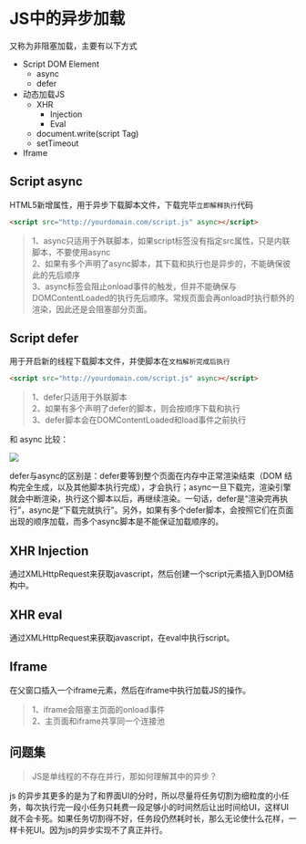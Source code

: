 # JS中的异步加载

又称为非阻塞加载，主要有以下方式

* Script DOM Element
  * async
  * defer
* 动态加载JS
  * XHR
    * Injection
    * Eval
  * document.write(script Tag)
  * setTimeout
* Iframe


## Script async

HTML5新增属性，用于异步下载脚本文件，下载完毕`立即解释执行`代码

```html
<script src="http://yourdomain.com/script.js" async></script>
```

> 1、async只适用于外联脚本，如果script标签没有指定src属性，只是内联脚本，不要使用async   
> 2、如果有多个声明了async脚本，其下载和执行也是异步的，不能确保彼此的先后顺序   
> 3、async标签会阻止onload事件的触发，但并不能确保与DOMContentLoaded的执行先后顺序。常规页面会再onload时执行额外的渲染，因此还是会阻塞部分页面。

## Script defer

用于开启新的线程下载脚本文件，并使脚本在`文档解析完成后执行`

```html
<script src="http://yourdomain.com/script.js" async></script>
```

> 1、defer只适用于外联脚本   
> 2、如果有多个声明了defer的脚本，则会按顺序下载和执行   
> 3、defer脚本会在DOMContentLoaded和load事件之前执行

和 async 比较：

![](https://ws3.sinaimg.cn/large/006tNc79ly1fvn2p4orglj312y074wh9.jpg)

defer与async的区别是：defer要等到整个页面在内存中正常渲染结束（DOM 结构完全生成，以及其他脚本执行完成），才会执行；async一旦下载完，渲染引擎就会中断渲染，执行这个脚本以后，再继续渲染。一句话，defer是“渲染完再执行”，async是“下载完就执行”。另外，如果有多个defer脚本，会按照它们在页面出现的顺序加载，而多个async脚本是不能保证加载顺序的。

## XHR Injection

通过XMLHttpRequest来获取javascript，然后创建一个script元素插入到DOM结构中。

## XHR eval

通过XMLHttpRequest来获取javascript，在eval中执行script。

## Iframe

在父窗口插入一个iframe元素，然后在iframe中执行加载JS的操作。

> 1、iframe会阻塞主页面的onload事件   
> 2、主页面和iframe共享同一个连接池

## 问题集

> JS是单线程的不存在并行，那如何理解其中的异步？

js 的异步其更多的是为了和界面UI的分时，所以尽量将任务切割为细粒度的小任务，每次执行完一段小任务只耗费一段足够小的时间然后让出时间给UI，这样UI就不会卡死。如果任务切割得不好，任务段仍然耗时长，那么无论使什么花样，一样卡死UI。因为js的异步实现不了真正并行。
